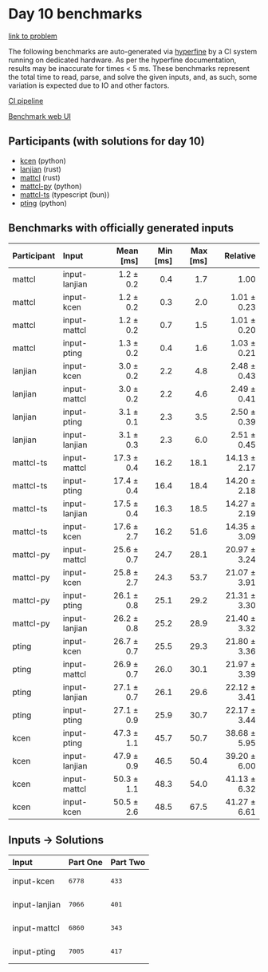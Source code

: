 # Day 10 benchmarks

[link to problem](https://adventofcode.com/2023/day/10)

The following benchmarks are auto-generated via
[hyperfine](https://github.com/sharkdp/hyperfine) by a CI system running on
dedicated hardware. As per the hyperfine documentation, results may be
inaccurate for times < 5 ms. These benchmarks represent the total time to read,
parse, and solve the given inputs, and, as such, some variation is expected due
to IO and other factors.

[CI pipeline](http://ci.papercode.net:8080/teams/main/pipelines/aoc2023)

[Benchmark web UI](https://aoc.ancalagon.black)


## Participants (with solutions for day 10)

- [kcen](https://github.com/kcen/aoc2023) (python)
- [lanjian](https://github.com/lanjian/aoc-2023) (rust)
- [mattcl](https://github.com/mattcl/aoc2023) (rust)
- [mattcl-py](https://github.com/mattcl/aoc2023-py) (python)
- [mattcl-ts](https://github.com/mattcl/aoc2023-js) (typescript (bun))
- [pting](https://github.com/pting/aoc2023) (python)


## Benchmarks with officially generated inputs

| Participant | Input | Mean [ms] | Min [ms] | Max [ms] | Relative |
|:---|:---|---:|---:|---:|---:|
| mattcl | input-lanjian | 1.2 ± 0.2 | 0.4 | 1.7 | 1.00 |
| mattcl | input-kcen | 1.2 ± 0.2 | 0.3 | 2.0 | 1.01 ± 0.23 |
| mattcl | input-mattcl | 1.2 ± 0.2 | 0.7 | 1.5 | 1.01 ± 0.20 |
| mattcl | input-pting | 1.3 ± 0.2 | 0.4 | 1.6 | 1.03 ± 0.21 |
| lanjian | input-kcen | 3.0 ± 0.2 | 2.2 | 4.8 | 2.48 ± 0.43 |
| lanjian | input-mattcl | 3.0 ± 0.2 | 2.2 | 4.6 | 2.49 ± 0.41 |
| lanjian | input-pting | 3.1 ± 0.1 | 2.3 | 3.5 | 2.50 ± 0.39 |
| lanjian | input-lanjian | 3.1 ± 0.3 | 2.3 | 6.0 | 2.51 ± 0.45 |
| mattcl-ts | input-mattcl | 17.3 ± 0.4 | 16.2 | 18.1 | 14.13 ± 2.17 |
| mattcl-ts | input-pting | 17.4 ± 0.4 | 16.4 | 18.4 | 14.20 ± 2.18 |
| mattcl-ts | input-lanjian | 17.5 ± 0.4 | 16.3 | 18.5 | 14.27 ± 2.19 |
| mattcl-ts | input-kcen | 17.6 ± 2.7 | 16.2 | 51.6 | 14.35 ± 3.09 |
| mattcl-py | input-mattcl | 25.6 ± 0.7 | 24.7 | 28.1 | 20.97 ± 3.24 |
| mattcl-py | input-kcen | 25.8 ± 2.7 | 24.3 | 53.7 | 21.07 ± 3.91 |
| mattcl-py | input-pting | 26.1 ± 0.8 | 25.1 | 29.2 | 21.31 ± 3.30 |
| mattcl-py | input-lanjian | 26.2 ± 0.8 | 25.2 | 28.9 | 21.40 ± 3.32 |
| pting | input-kcen | 26.7 ± 0.7 | 25.5 | 29.3 | 21.80 ± 3.36 |
| pting | input-mattcl | 26.9 ± 0.7 | 26.0 | 30.1 | 21.97 ± 3.39 |
| pting | input-lanjian | 27.1 ± 0.7 | 26.1 | 29.6 | 22.12 ± 3.41 |
| pting | input-pting | 27.1 ± 0.9 | 25.9 | 30.7 | 22.17 ± 3.44 |
| kcen | input-pting | 47.3 ± 1.1 | 45.7 | 50.7 | 38.68 ± 5.95 |
| kcen | input-lanjian | 47.9 ± 0.9 | 46.5 | 50.4 | 39.20 ± 6.00 |
| kcen | input-mattcl | 50.3 ± 1.1 | 48.3 | 54.0 | 41.13 ± 6.32 |
| kcen | input-kcen | 50.5 ± 2.6 | 48.5 | 67.5 | 41.27 ± 6.61 |


## Inputs -> Solutions

| Input | Part One | Part Two |
|:---|:---|:---|
|input-kcen|<pre>6778</pre>|<pre>433</pre>|
|input-lanjian|<pre>7066</pre>|<pre>401</pre>|
|input-mattcl|<pre>6860</pre>|<pre>343</pre>|
|input-pting|<pre>7005</pre>|<pre>417</pre>|